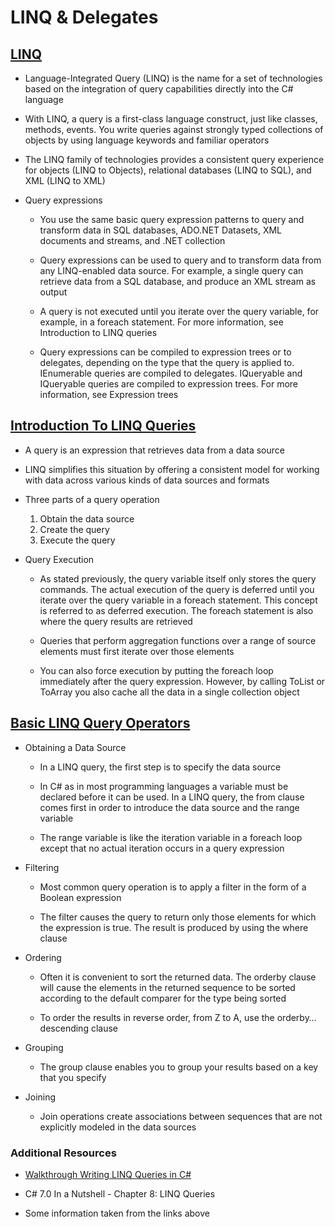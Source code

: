 # LINQ & Delegates

## [LINQ](https://docs.microsoft.com/en-us/dotnet/csharp/programming-guide/concepts/linq/)

* Language-Integrated Query (LINQ) is the name for a set of technologies based on the integration of query capabilities directly into the C# language

* With LINQ, a query is a first-class language construct, just like classes, methods, events. You write queries against strongly typed collections of objects by using language keywords and familiar operators

* The LINQ family of technologies provides a consistent query experience for objects (LINQ to Objects), relational databases (LINQ to SQL), and XML (LINQ to XML)

* Query expressions

  * You use the same basic query expression patterns to query and transform data in SQL databases, ADO.NET Datasets, XML documents and streams, and .NET collection

  * Query expressions can be used to query and to transform data from any LINQ-enabled data source. For example, a single query can retrieve data from a SQL database, and produce an XML stream as output

  * A query is not executed until you iterate over the query variable, for example, in a foreach statement. For more information, see Introduction to LINQ queries

  * Query expressions can be compiled to expression trees or to delegates, depending on the type that the query is applied to. IEnumerable<T> queries are compiled to delegates. IQueryable and IQueryable<T> queries are compiled to expression trees. For more information, see Expression trees

## [Introduction To LINQ Queries](https://docs.microsoft.com/en-us/dotnet/csharp/programming-guide/concepts/linq/introduction-to-linq-queries)

* A query is an expression that retrieves data from a data source

* LINQ simplifies this situation by offering a consistent model for working with data across various kinds of data sources and formats

* Three parts of a query operation

  1. Obtain the data source
  2. Create the query
  3. Execute the query

* Query Execution

  * As stated previously, the query variable itself only stores the query commands. The actual execution of the query is deferred until you iterate over the query variable in a foreach statement. This concept is referred to as deferred execution. The foreach statement is also where the query results are retrieved

  * Queries that perform aggregation functions over a range of source elements must first iterate over those elements

  * You can also force execution by putting the foreach loop immediately after the query expression. However, by    calling ToList or ToArray you also cache all the data in a single collection object

## [Basic LINQ Query Operators](https://docs.microsoft.com/en-us/dotnet/csharp/programming-guide/concepts/linq/basic-linq-query-operations)

* Obtaining a Data Source

  * In a LINQ query, the first step is to specify the data source
  
  * In C# as in most programming languages a variable must be declared before it can be used. In a LINQ query, the from clause comes first in order to introduce the data source and the range variable

  * The range variable is like the iteration variable in a foreach loop except that no actual iteration occurs in a query expression

* Filtering

  * Most common query operation is to apply a filter in the form of a Boolean expression

  * The filter causes the query to return only those elements for which the expression is true. The result is produced by using the where clause

* Ordering

  * Often it is convenient to sort the returned data. The orderby clause will cause the elements in the returned sequence to be sorted according to the default comparer for the type being sorted

  * To order the results in reverse order, from Z to A, use the orderby…descending clause

* Grouping

  * The group clause enables you to group your results based on a key that you specify

* Joining

  * Join operations create associations between sequences that are not explicitly modeled in the data sources

### Additional Resources

* [Walkthrough Writing LINQ Queries in C#](https://docs.microsoft.com/en-us/dotnet/csharp/programming-guide/concepts/linq/walkthrough-writing-queries-linq)

* C# 7.0 In a Nutshell - Chapter 8: LINQ Queries

* Some information taken from the links above
